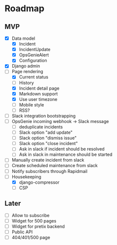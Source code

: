 # Roadmap

## MVP

- [x] Data model
  - [x] Incident
  - [x] IncidentUpdate
  - [x] OpsGenieAlert
  - [x] Configuration
- [x] Django admin
- [ ] Page rendering
  - [x] Current status
  - [ ] History
  - [x] Incident detail page
  - [x] Markdown support
  - [x] Use user timezone
  - [ ] Mobile style
  - [ ] RSS?
- [ ] Slack integration bootstrapping
- [ ] OpsGenie incoming webhook → Slack message
  - [ ] deduplicate incidents
  - [ ] Slack option "add update"
  - [ ] Slack option "dismiss issue"
  - [ ] Slack option "close incident"
  - [ ] Ask in slack if incident should be resolved
  - [ ] Ask in slack in maintenance should be started
- [ ] Manually create incident from slack
- [ ] Create scheduled maintenance from slack
- [ ] Notify subscribers through Rapidmail
- [ ] Housekeeping
  - [x] django-compressor
  - [ ] CSP

## Later

- [ ] Allow to subscribe
- [ ] Widget for 500 pages
- [ ] Widget for pretix backend
- [ ] Public API
- [ ] 404/401/500 page
